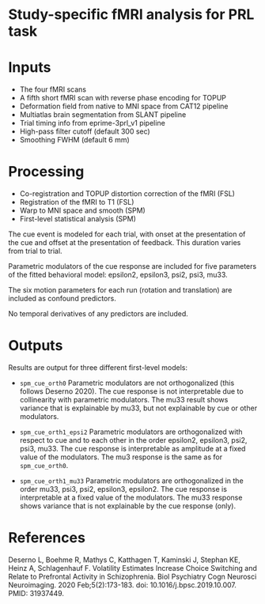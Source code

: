 # Study-specific fMRI analysis for PRL task

# Inputs

- The four fMRI scans
- A fifth short fMRI scan with reverse phase encoding for TOPUP
- Deformation field from native to MNI space from CAT12 pipeline
- Multiatlas brain segmentation from SLANT pipeline
- Trial timing info from eprime-3prl_v1 pipeline
- High-pass filter cutoff (default 300 sec)
- Smoothing FWHM (default 6 mm)

# Processing

- Co-registration and TOPUP distortion correction of the fMRI (FSL)
- Registration of the fMRI to T1 (FSL)
- Warp to MNI space and smooth (SPM)
- First-level statistical analysis (SPM)

The cue event is modeled for each trial, with onset at the presentation of the cue and offset at the presentation of feedback. This duration varies from trial to trial.

Parametric modulators of the cue response are included for five parameters of the fitted behavioral model: epsilon2, epsilon3, psi2, psi3, mu33.

The six motion parameters for each run (rotation and translation) are included as confound predictors.

No temporal derivatives of any predictors are included.

# Outputs

Results are output for three different first-level models:

- `spm_cue_orth0` Parametric modulators are not orthogonalized (this follows Deserno 2020). The cue response is not interpretable due to collinearity with parametric modulators. The mu33 result shows variance that is explainable by mu33, but not explainable by cue or other modulators.

- `spm_cue_orth1_epsi2` Parametric modulators are orthogonalized with respect to cue and to each other in the order epsilon2, epsilon3, psi2, psi3, mu33. The cue response is interpretable as amplitude at a fixed value of the modulators. The mu3 response is the same as for `spm_cue_orth0`.

- `spm_cue_orth1_mu33` Parametric modulators are orthogonalized in the order mu33, psi3, psi2, epsilon3, epsilon2. The cue response is interpretable at a fixed value of the modulators. The mu33 response shows variance that is not explainable by the cue response (only).


# References

Deserno L, Boehme R, Mathys C, Katthagen T, Kaminski J, Stephan KE, Heinz A, Schlagenhauf F. Volatility Estimates Increase Choice Switching and Relate to Prefrontal Activity in Schizophrenia. Biol Psychiatry Cogn Neurosci Neuroimaging. 2020 Feb;5(2):173-183. doi: 10.1016/j.bpsc.2019.10.007. PMID: 31937449.

